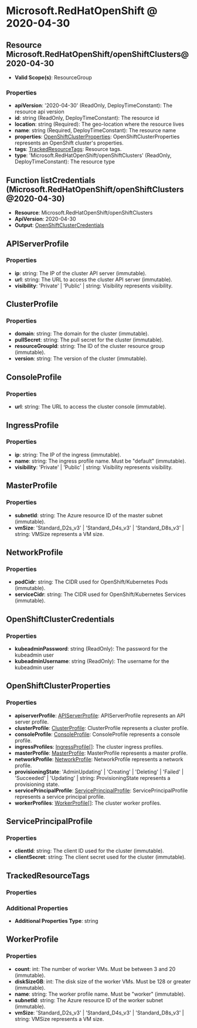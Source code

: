 # Microsoft.RedHatOpenShift @ 2020-04-30

## Resource Microsoft.RedHatOpenShift/openShiftClusters@2020-04-30
* **Valid Scope(s)**: ResourceGroup
### Properties
* **apiVersion**: '2020-04-30' (ReadOnly, DeployTimeConstant): The resource api version
* **id**: string (ReadOnly, DeployTimeConstant): The resource id
* **location**: string (Required): The geo-location where the resource lives
* **name**: string (Required, DeployTimeConstant): The resource name
* **properties**: [OpenShiftClusterProperties](#openshiftclusterproperties): OpenShiftClusterProperties represents an OpenShift cluster's properties.
* **tags**: [TrackedResourceTags](#trackedresourcetags): Resource tags.
* **type**: 'Microsoft.RedHatOpenShift/openShiftClusters' (ReadOnly, DeployTimeConstant): The resource type

## Function listCredentials (Microsoft.RedHatOpenShift/openShiftClusters@2020-04-30)
* **Resource**: Microsoft.RedHatOpenShift/openShiftClusters
* **ApiVersion**: 2020-04-30
* **Output**: [OpenShiftClusterCredentials](#openshiftclustercredentials)

## APIServerProfile
### Properties
* **ip**: string: The IP of the cluster API server (immutable).
* **url**: string: The URL to access the cluster API server (immutable).
* **visibility**: 'Private' | 'Public' | string: Visibility represents visibility.

## ClusterProfile
### Properties
* **domain**: string: The domain for the cluster (immutable).
* **pullSecret**: string: The pull secret for the cluster (immutable).
* **resourceGroupId**: string: The ID of the cluster resource group (immutable).
* **version**: string: The version of the cluster (immutable).

## ConsoleProfile
### Properties
* **url**: string: The URL to access the cluster console (immutable).

## IngressProfile
### Properties
* **ip**: string: The IP of the ingress (immutable).
* **name**: string: The ingress profile name.  Must be "default" (immutable).
* **visibility**: 'Private' | 'Public' | string: Visibility represents visibility.

## MasterProfile
### Properties
* **subnetId**: string: The Azure resource ID of the master subnet (immutable).
* **vmSize**: 'Standard_D2s_v3' | 'Standard_D4s_v3' | 'Standard_D8s_v3' | string: VMSize represents a VM size.

## NetworkProfile
### Properties
* **podCidr**: string: The CIDR used for OpenShift/Kubernetes Pods (immutable).
* **serviceCidr**: string: The CIDR used for OpenShift/Kubernetes Services (immutable).

## OpenShiftClusterCredentials
### Properties
* **kubeadminPassword**: string (ReadOnly): The password for the kubeadmin user
* **kubeadminUsername**: string (ReadOnly): The username for the kubeadmin user

## OpenShiftClusterProperties
### Properties
* **apiserverProfile**: [APIServerProfile](#apiserverprofile): APIServerProfile represents an API server profile.
* **clusterProfile**: [ClusterProfile](#clusterprofile): ClusterProfile represents a cluster profile.
* **consoleProfile**: [ConsoleProfile](#consoleprofile): ConsoleProfile represents a console profile.
* **ingressProfiles**: [IngressProfile](#ingressprofile)[]: The cluster ingress profiles.
* **masterProfile**: [MasterProfile](#masterprofile): MasterProfile represents a master profile.
* **networkProfile**: [NetworkProfile](#networkprofile): NetworkProfile represents a network profile.
* **provisioningState**: 'AdminUpdating' | 'Creating' | 'Deleting' | 'Failed' | 'Succeeded' | 'Updating' | string: ProvisioningState represents a provisioning state.
* **servicePrincipalProfile**: [ServicePrincipalProfile](#serviceprincipalprofile): ServicePrincipalProfile represents a service principal profile.
* **workerProfiles**: [WorkerProfile](#workerprofile)[]: The cluster worker profiles.

## ServicePrincipalProfile
### Properties
* **clientId**: string: The client ID used for the cluster (immutable).
* **clientSecret**: string: The client secret used for the cluster (immutable).

## TrackedResourceTags
### Properties
### Additional Properties
* **Additional Properties Type**: string

## WorkerProfile
### Properties
* **count**: int: The number of worker VMs.  Must be between 3 and 20 (immutable).
* **diskSizeGB**: int: The disk size of the worker VMs.  Must be 128 or greater (immutable).
* **name**: string: The worker profile name.  Must be "worker" (immutable).
* **subnetId**: string: The Azure resource ID of the worker subnet (immutable).
* **vmSize**: 'Standard_D2s_v3' | 'Standard_D4s_v3' | 'Standard_D8s_v3' | string: VMSize represents a VM size.

